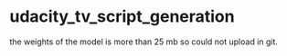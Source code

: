 # udacity_tv_script_generation

the weights of the model is more than 25 mb so could not upload in git.
